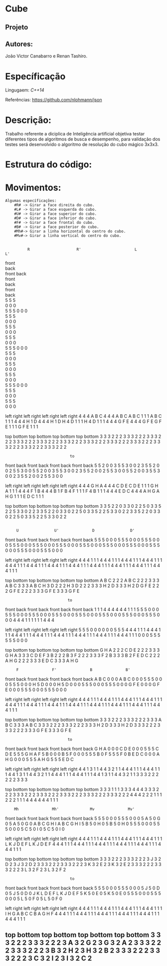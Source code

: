 # Cube
## Projeto ##
## Autores: ##
  João Victor Canabarro e Renan Tashiro.
# Específicação #

Lingugaem: *C++14*

Referências: https://github.com/nlohmann/json

# Descrição: #
  Trabalho referente a diciplica de Inteligência artifícial objetiva testar diferentes tipos de algoritmos de busca e desempenho,
  para validação dos testes será desenvolvido o algoritmo de resolução do cubo mágico 3x3x3.
  
# Estrutura do código: #

# Movimentos: #

	Algumas específicações:
		#R# -> Girar a face direita do cubo.
		#L# -> Girar a face esquerda do cubo.
		#U# -> Girar a face superior do cubo.
		#D# -> Girar a face inferior do cubo.
		#F# -> Girar a face frontal do cubo.
		#B# -> Girar a face posterior do cubo.
		#Mh#-> Girar a linha horizontal do centro do cubo. 
		#Mv#-> Girar a linha vertical do centro do cubo.

## ##
              R                     R'                        L                        L'
                                                     
   front<br/>  back<br/>     front  back<br/>       front<br/>  back<br/>     front<br/>  back<br/>
   5 5 5<br/>  0 0 0<br/>    5 5 5  0 0 0<br/>      5 5 5<br/>  0 0 0<br/>    5 5 5<br/>  0 0 0<br/>
   5 5 5<br/>  0 0 0<br/>    5 5 5  0 0 0<br/>      5 5 5<br/>  0 0 0<br/>    5 5 5<br/>  0 0 0<br/>
   5 5 5<br/>  0 0 0<br/>    5 5 5  0 0 0<br/>      5 5 5<br/>  0 0 0<br/>    5 5 5<br/>  0 0 0<br/>
                                                     
   left   right    left   right      left   right    left   right
   4 4 4  A B C    4 4 4  A B C      A B C  1 1 1    A B C  1 1 1
   4 4 4  H 1 D    4 4 4  H 1 D      H 4 D  1 1 1    H 4 D  1 1 1
   4 4 4  G F E    4 4 4  G F E      G F E  1 1 1    G F E  1 1 1
                                                     
   top    bottom   top    bottom     top    bottom   top    bottom
   3 3 3  2 2 2    3 3 3  2 2 2      3 3 3  2 2 2    3 3 3  2 2 2
   3 3 3  2 2 2    3 3 3  2 2 2      3 3 3  2 2 2    3 3 3  2 2 2
   3 3 3  2 2 2    3 3 3  2 2 2      3 3 3  2 2 2    3 3 3  2 2 2
                                                     
                                 to  
                                                     
   front  back     front  back       front  back     front  back
   5 5 2  0 0 3    5 5 3  0 0 2      3 5 5  2 0 0    2 5 5  3 0 0
   5 5 2  0 0 3    5 5 3  0 0 2      3 5 5  2 0 0    2 5 5  3 0 0
   5 5 2  0 0 3    5 5 3  0 0 2      3 5 5  2 0 0    2 5 5  3 0 0
                                                     
   left   right    left   right      left   right    left   right
   4 4 4  G H A    4 4 4  C D E      C D E  1 1 1    G H A  1 1 1
   4 4 4  F 1 B    4 4 4  B 1 F      B 4 F  1 1 1    F 4 B  1 1 1
   4 4 4  E D C    4 4 4  A H G      A H G  1 1 1    E D C  1 1 1
                                                     
   top    bottom   top    bottom     top    bottom   top    bottom
   3 3 5  2 2 0    3 3 0  2 2 5      0 3 3  5 2 2    5 3 3  0 2 2
   3 3 5  2 2 0    3 3 0  2 2 5      0 3 3  5 2 2    5 3 3  0 2 2
   3 3 5  2 2 0    3 3 0  2 2 5      0 3 3  5 2 2    5 3 3  0 2 2
   
## ## 
   
         U                U'               D                D'
                                                       
   front  back     front  back       front  back     front  back
   5 5 5  0 0 0    5 5 5  0 0 0      5 5 5  0 0 0    5 5 5  0 0 0
   5 5 5  0 0 0    5 5 5  0 0 0      5 5 5  0 0 0    5 5 5  0 0 0
   5 5 5  0 0 0    5 5 5  0 0 0      5 5 5  0 0 0    5 5 5  0 0 0
                                                     
   left   right    left   right      left   right    left   right
   4 4 4  1 1 1    4 4 4  1 1 1      4 4 4  1 1 1    4 4 4  1 1 1
   4 4 4  1 1 1    4 4 4  1 1 1      4 4 4  1 1 1    4 4 4  1 1 1
   4 4 4  1 1 1    4 4 4  1 1 1      4 4 4  1 1 1    4 4 4  1 1 1
                                                     
   top    bottom   top    bottom     top    bottom   top    bottom
   A B C  2 2 2    A B C  2 2 2      3 3 3  A B C    3 3 3  A B C
   H 3 D  2 2 2    H 3 D  2 2 2      3 3 3  H 2 D    3 3 3  H 2 D
   G F E  2 2 2    G F E  2 2 2      3 3 3  G F E    3 3 3  G F E
                                                     
                                to   
                                                     
   front  back     front  back       front  back     front  back
   1 1 1  4 4 4    4 4 4  1 1 1      5 5 5  0 0 0    5 5 5  0 0 0
   5 5 5  0 0 0    5 5 5  0 0 0      5 5 5  0 0 0    5 5 5  0 0 0
   5 5 5  0 0 0    5 5 5  0 0 0      4 4 4  1 1 1    1 1 1  4 4 4
                                                     
   left   right    left   right      left   right    left   right
   5 5 5  0 0 0    0 0 0  5 5 5      4 4 4  1 1 1    4 4 4  1 1 1
   4 4 4  1 1 1    4 4 4  1 1 1      4 4 4  1 1 1    4 4 4  1 1 1
   4 4 4  1 1 1    4 4 4  1 1 1      0 0 0  5 5 5    5 5 5  0 0 0
                                                     
   top    bottom   top    bottom     top    bottom   top    bottom
   G H A  2 2 2    C D E  2 2 2      3 3 3  G H A    3 3 3  C D E 
   F 3 B  2 2 2    B 3 F  2 2 2      3 3 3  F 2 B    3 3 3  B 2 F
   E D C  2 2 2    A H G  2 2 2      3 3 3  E D C    3 3 3  A H G
   
   
         F               F'               B               B'
                                                     
   front  back     front  back       front  back     front  back
   A B C  0 0 0    A B C  0 0 0      5 5 5  0 0 0    5 5 5  0 0 0
   H 5 D  0 0 0    H 5 D  0 0 0      5 5 5  0 0 0    5 5 5  0 0 0
   G F E  0 0 0    G F E  0 0 0      5 5 5  0 0 0    5 5 5  0 0 0
                                                     
   left   right    left   right      left   right    left   right
   4 4 4  1 1 1    4 4 4  1 1 1      4 4 4  1 1 1    4 4 4  1 1 1
   4 4 4  1 1 1    4 4 4  1 1 1      4 4 4  1 1 1    4 4 4  1 1 1
   4 4 4  1 1 1    4 4 4  1 1 1      4 4 4  1 1 1    4 4 4  1 1 1
                                                     
   top    bottom   top    bottom     top    bottom   top    bottom
   3 3 3  2 2 2    3 3 3  2 2 2      3 3 3  A B C    3 3 3  A B C
   3 3 3  2 2 2    3 3 3  2 2 2      3 3 3  H 2 D    3 3 3  H 2 D
   3 3 3  2 2 2    3 3 3  2 2 2      3 3 3  G F E    3 3 3  G F E
                                                      
                                to   
                                                      
   front  back     front  back       front  back      front  back
   G H A  0 0 0    C D E  0 0 0      5 5 5  C D E     5 5 5  G H A 
   F 5 B  0 0 0    B 5 F  0 0 0      5 5 5  B 0 F     5 5 5  F 0 B
   E D C  0 0 0    A H G  0 0 0      5 5 5  A H G     5 5 5  E D C
                                                      
   left   right    left   right      left   right     left   right
   4 4 1  3 1 1    4 4 3  2 1 1      4 4 4  1 1 1     4 4 4  1 1 1
   4 4 1  3 1 1    4 4 3  2 1 1      4 4 4  1 1 1     4 4 4  1 1 1
   4 4 1  3 1 1    4 4 3  2 1 1      3 3 3  2 2 2     2 2 2  3 3 3
                                                      
   top    bottom   top    bottom     top    bottom    top    bottom
   3 3 3  1 1 1    3 3 3  4 4 4      3 3 3  2 2 2     3 3 3  2 2 2 
   3 3 3  2 2 2    3 3 3  2 2 2      3 3 3  2 2 2     3 3 3  2 2 2
   4 4 4  2 2 2    1 1 1  2 2 2      1 1 1  4 4 4     4 4 4  1 1 1
   
   
        Mh               Mh'              Mv               Mv'
                                                      
   front  back     front  back       front  back      front  back
   5 5 5  0 0 0    5 5 5  0 0 0      5 A 5  0 G 0     5 A 5  0 G 0
   A B C  G H I    A B C  G H I      5 B 5  0 H 0     5 B 5  0 H 0
   5 5 5  0 0 0    5 5 5  0 0 0      5 C 5  0 I 0     5 C 5  0 I 0
                                                      
   left   right    left   right      left   right     left   right
   4 4 4  1 1 1    4 4 4  1 1 1      4 4 4  1 1 1     4 4 4  1 1 1
   L K J  D E F    L K J  D E F      4 4 4  1 1 1     4 4 4  1 1 1
   4 4 4  1 1 1    4 4 4  1 1 1      4 4 4  1 1 1     4 4 4  1 1 1
                                                      
   top    bottom   top    bottom     top    bottom    top    bottom
   3 3 3  2 2 2    3 3 3  2 2 2      3 J 3  2 D 2     3 J 3  2 D 2
   3 3 3  2 2 2    3 3 3  2 2 2      3 K 3  2 E 2     3 K 3  2 E 2
   3 3 3  2 2 2    3 3 3  2 2 2      3 L 3  2 F 2     3 L 3  2 F 2
                                                      
                                 to  
                                                      
   front  back     front  back       front  back      front  back
   5 5 5  0 0 0    5 5 5  0 0 0      5 J 5  0 D 0     5 J 5  0 D 0 
   J K L  D E F    L K J  D E F      5 K 5  0 E 0     5 K 5  0 E 0
   5 5 5  0 0 0    5 5 5  0 0 0      5 L 5  0 F 0     5 L 5  0 F 0
                                                      
   left   right    left   right      left   right     left   right
   4 4 4  1 1 1    4 4 4  1 1 1      4 4 4  1 1 1     4 4 4  1 1 1
   I H G  A B C    C B A  G H F      4 4 4  1 1 1     4 4 4  1 1 1
   4 4 4  1 1 1    4 4 4  1 1 1      4 4 4  1 1 1     4 4 4  1 1 1
                                                      
   top    bottom   top    bottom     top    bottom    top    bottom
   3 3 3  2 2 2    3 3 3  2 2 2      3 A 3  2 G 2     3 G 3  2 A 2 
   3 3 3  2 2 2    3 3 3  2 2 2      3 B 3  2 H 2     3 H 3  2 B 2
   3 3 3  2 2 2    3 3 3  2 2 2      3 C 3  2 I 2     3 I 3  2 C 2
--------------------------------------------------------------------
